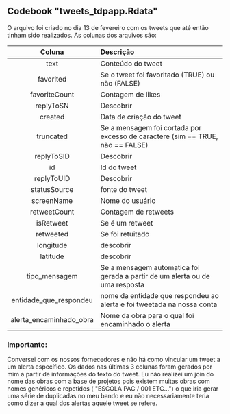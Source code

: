 ## Codebook "tweets_tdpapp.Rdata" 

O arquivo foi criado no dia 13 de fevereiro com os tweets que até então tinham sido realizados. As colunas dos arquivos são:

|Coluna|Descrição|
|:-----:|:------|
|text| Conteúdo do tweet|
|favorited| Se o tweet foi favoritado (TRUE) ou não (FALSE)|
|favoriteCount| Contagem de likes |
|replyToSN| Descobrir |
|created| Data de criação do tweet |
|truncated| Se a mensagem foi cortada por excesso de caractere (sim == TRUE, não == FALSE) |
|replyToSID| Descobrir |
|id| Id do tweet |                    
|replyToUID| Descobrir |
|statusSource| fonte do tweet |
|screenName| Nome do usuário |
|retweetCount| Contagem de retweets |
|isRetweet| Se é um retweet |
|retweeted| Se foi retuitado |
|longitude| descobrir |
|latitude| descobrir |
|tipo_mensagem| Se a mensagem automatica foi gerada a partir de um alerta ou de uma resposta |
|entidade_que_respondeu| nome da entidade que respondeu ao alerta e foi tweetada na nossa conta |
|alerta_encaminhado_obra| Nome da obra para o qual foi encaminhado o alerta |

### Importante:

Conversei com os nossos fornecedores e não há como vincular um tweet a um alerta específico. Os dados nas últimas 3 colunas foram gerados por mim a partir de informações do texto do tweet. 
Eu não realizei um join do nome das obras com a base de projetos pois existem muitas obras com nomes genéricos e repetidos ( "ESCOLA PAC / 001 ETC...") o que iria gerar uma série de duplicadas no meu bando e eu não necessariamente teria como dizer a qual dos alertas aquele tweet se refere. 
